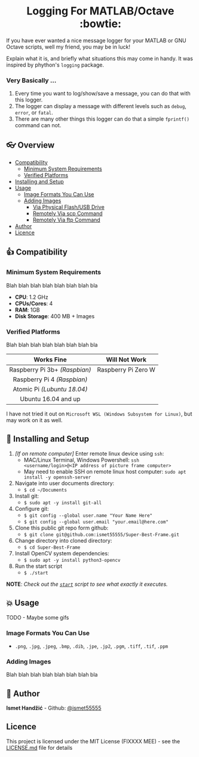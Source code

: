 <h1 align="center">Logging For MATLAB/Octave :bowtie:</h1>

If you have ever wanted a nice message logger for your MATLAB or GNU Octave scripts, well my friend, you may be in luck!

Explain what it is, and briefly what situations this may come in handy.
It was inspired by phython's `logging` package.


### Very Basically ...
1. Every time you want to log/show/save a message, you can do that with this logger.
2. The logger can display a message with different levels such as `debug`, `error`, or `fatal`.
3. There are many other things this logger can do that a simple `fprintf()` command can not.


## :eyeglasses: Overview

* [Compatibility](#thumbsup-compatibility)
    * [Minimum System Requirements](#minimum-system-requirements)
    * [Verified Platforms](#verified-platforms)
* [Installing and Setup](#rocket-installing-and-setup)
* [Usage](#boom-usage)
    * [Image Formats You Can Use](#image-formats-you-can-use)
    * [Adding Images](#adding-images)
        * [Via Physical Flash/USB Drive](#via-physical-flashusb-drive)
        * [Remotely Via scp Command](#remotely-via-scp-command)
        * [Remotely Via ftp Command](#remotely-via-ftp-command)
* [Author](#bust_in_silhouette-author)
* [Licence](#licence)


## :thumbsup: Compatibility

### Minimum System Requirements
Blah blah blah blah blah blah blah bla
- __CPU__: 1.2 GHz
- __CPUs/Cores__: 4
- __RAM__: 1GB
- __Disk Storage__: 400 MB + Images


### Verified Platforms
Blah blah blah blah blah blah blah bla

|           Works Fine           |    Will Not Work    |
|:------------------------------:|:-------------------:|
| Raspberry Pi 3b+ *(Raspbian)*  | Raspberry Pi Zero W |
| Raspberry Pi 4 *(Raspbian)*    |                     |
| Atomic Pi *(Lubuntu 18.04)*    |                     |
| Ubuntu 16.04 and up            |                     |

I have not tried it out on `Microsoft WSL (Windows Subsystem for Linux)`, but may work on it as well.



## :rocket: Installing and Setup
1. *[If on remote computer]* Enter remote linux device using `ssh`:
    - MAC/Linux Terminal, Windows Powershell: `ssh <username/login>@<IP address of picture frame computer>`
    - May need to enable SSH on remote linux host computer: `sudo apt install -y openssh-server`
2. Navigate into user documents directory: 
    - `$ cd ~/Documents`
3. Install git:
    - `$ sudo apt -y install git-all`
4. Configure git:
    - `$ git config --global user.name "Your Name Here"`
    - `$ git config --global user.email "your.email@here.com"`
5. Clone this public git repo form github:
    - `$ git clone git@github.com:ismet55555/Super-Best-Frame.git`
6. Change directory into cloned directory:
    - `$ cd Super-Best-Frame`
7. Install OpenCV system dependencies:
    - `$ sudo apt -y install python3-opencv`
8. Run the start script
    - `$ ./start`

**NOTE**: *Check out the [`start`](start) script to see what exactly it executes.*


## :boom: Usage
TODO - Maybe some gifs


### Image Formats You Can Use
- `.png`, `.jpg`, `.jpeg`, `.bmp`, `.dib`, `.jpe`, `.jp2`, `.pgm`, `.tiff`, `.tif`, `.ppm`


### Adding Images
Blah blah blah blah blah blah blah bla



## :bust_in_silhouette: Author
**Ismet Handžić** - Github: [@ismet55555](https://github.com/ismet55555)


## Licence
This project is licensed under the MIT License (FIXXXX MEE) - see the [LICENSE.md](LICENSE.md) file for details

